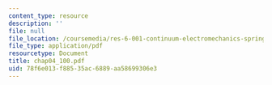 ```yaml
---
content_type: resource
description: ''
file: null
file_location: /coursemedia/res-6-001-continuum-electromechanics-spring-2009/78f6e013f88535ac6889aa58699306e3_chap04_100.pdf
file_type: application/pdf
resourcetype: Document
title: chap04_100.pdf
uid: 78f6e013-f885-35ac-6889-aa58699306e3
---
```

